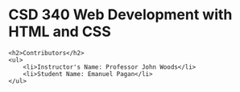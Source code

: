 <!DOCTYPE html>
<html>
<head>
    <title>Web Development with HTML and CSS</title>
</head>
<body>
    <h1>CSD 340 Web Development with HTML and CSS</h1>
    
    <h2>Contributors</h2>
    <ul>
        <li>Instructor's Name: Professor John Woods</li>
        <li>Student Name: Emanuel Pagan</li>
    </ul>
</body>
</html>
